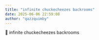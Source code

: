 ```yaml
---
title: "infinite chuckecheezes backrooms"
date: 2025-06-06 22:59:08
author: "qazzquimby"
---
```


💭 infinite chuckecheezes backrooms